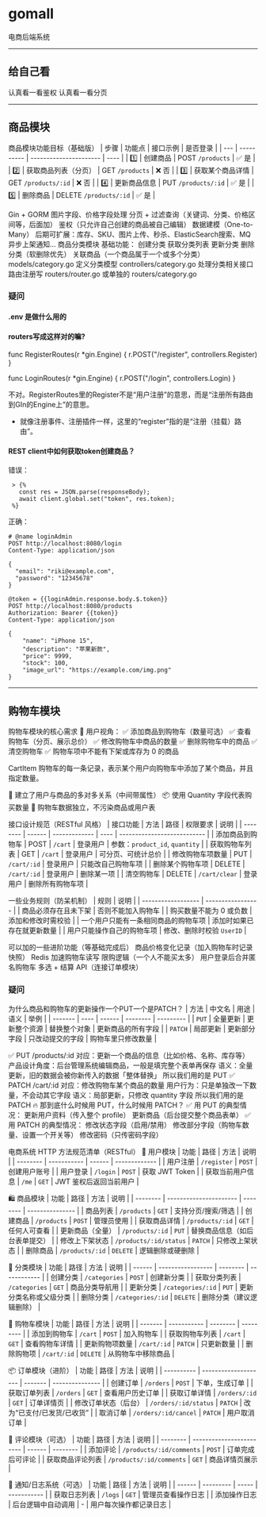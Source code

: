 # gomall
电商后端系统
* * *
## 给自己看
认真看一看鉴权
认真看一看分页
* * *
## 商品模块
商品模块功能目标（基础版）
| 步骤  | 功能点        | 接口示例                   | 是否登录 |
| --- | ---------- | ---------------------- | ---- |
| 1️⃣ | 创建商品       | POST `/products`       | ✅ 是  |
| 2️⃣ | 获取商品列表（分页） | GET `/products`        | ❌ 否  |
| 3️⃣ | 获取某个商品详情   | GET `/products/:id`    | ❌ 否  |
| 4️⃣ | 更新商品信息     | PUT `/products/:id`    | ✅ 是  |
| 5️⃣ | 删除商品       | DELETE `/products/:id` | ✅ 是  |

Gin + GORM
图片字段、价格字段处理
分页 + 过滤查询（关键词、分类、价格区间等，后面加）
鉴权（只允许自己创建的商品被自己编辑）
数据建模（One-to-Many）
后期可扩展：库存、SKU、图片上传、秒杀、ElasticSearch搜索、MQ异步上架通知...
商品分类模块
基础功能：
创建分类
获取分类列表
更新分类
删除分类（软删除优先）
关联商品（一个商品属于一个或多个分类）
models/category.go 定义分类模型
controllers/category.go 处理分类相关接口
路由注册写 routers/router.go 或单独的 routers/category.go
### 疑问
#### .env 是做什么用的

#### routers写成这样对的嘛?
func RegisterRoutes(r *gin.Engine) {
    r.POST("/register", controllers.Register)
}

func LoginRoutes(r *gin.Engine) {
    r.POST("/login", controllers.Login)
}

不对。RegisterRoutes里的Register不是“用户注册”的意思，而是“注册所有路由到GIn的Engine上”的意思。
* 就像注册事件、注册插件一样，这里的“register”指的是“注册（挂载）路由”。

#### REST client中如何获取token创建商品？
错误：
```http
 > {% 
   const res = JSON.parse(responseBody);
   await client.global.set("token", res.token);
 %}
 ```
正确：
```http
# @name loginAdmin
POST http://localhost:8080/login
Content-Type: application/json

{
  "email": "riki@example.com",
  "password": "12345678"
}

@token = {{loginAdmin.response.body.$.token}}
POST http://localhost:8080/products
Authorization: Bearer {{token}}
Content-Type: application/json

{
    "name": "iPhone 15",
    "description": "苹果新款",
    "price": 9999,
    "stock": 100,
    "image_url": "https://example.com/img.png"
}
```
* * *
## 购物车模块
购物车模块的核心需求
🎯 用户视角：
✅ 添加商品到购物车（数量可选）
✅ 查看购物车（分页、展示总价）
✅ 修改购物车中商品的数量
✅ 删除购物车中的商品
✅ 清空购物车
✅ 购物车项中不能有下架或库存为 0 的商品

CartItem
购物车的每一条记录，表示某个用户向购物车中添加了某个商品，并且指定数量。

🔗 建立了用户与商品的多对多关系（中间带属性）
📦 使用 Quantity 字段代表购买数量
🧼 购物车数据独立，不污染商品或用户表

接口设计规范（RESTful 风格）
| 接口功能     | 方法     | 路径            | 权限要求 | 说明                          |
| -------- | ------ | ------------- | ---- | --------------------------- |
| 添加商品到购物车 | POST   | `/cart`       | 登录用户 | 参数：`product_id`, `quantity` |
| 获取购物车列表  | GET    | `/cart`       | 登录用户 | 可分页、可统计总价                   |
| 修改购物车项数量 | PUT    | `/cart/:id`   | 登录用户 | 只能改自己购物车项                   |
| 删除某个购物车项 | DELETE | `/cart/:id`   | 登录用户 | 删除某一项                       |
| 清空购物车    | DELETE | `/cart/clear` | 登录用户 | 删除所有购物车项                    |

一些业务规则（防呆机制）
| 规则                 | 说明                |
| ------------------ | ----------------- |
| 商品必须存在且未下架         | 否则不能加入购物车         |
| 购买数量不能为 0 或负数      | 添加和修改时需校验         |
| 一个用户只能有一条相同商品的购物车项 | 添加时如果已存在就更新数量     |
| 用户只能操作自己的购物车项      | 修改、删除时校验 `UserID` |

可以加的一些进阶功能（等基础完成后）
 商品价格变化记录（加入购物车时记录快照）
 Redis 加速购物车读写
 限购逻辑（一个人不能买太多）
 用户登录后合并匿名购物车
 多选 + 结算 API（连接订单模块）

 ### 疑问
为什么商品和购物车的更新操作一个PUT一个是PATCH？
| 方法      | 中文名  | 用途     | 语义       | 举例        |
| ------- | ---- | ------ | -------- | --------- |
| `PUT`   | 全量更新 | 更新整个资源 | 替换整个对象   | 更新商品的所有字段 |
| `PATCH` | 局部更新 | 更新部分字段 | 只改动提交的字段 | 购物车里只修改数量 |

✅ PUT /products/:id
对应：更新一个商品的信息（比如价格、名称、库存等）
产品设计角度：后台管理系统编辑商品，一般是填完整个表单再保存
语义：全量更新，旧的数据会被你新传入的数据「整体替换」
所以我们用的是 PUT
✅ PATCH /cart/:id
对应：修改购物车某个商品的数量
用户行为：只是单独改一下数量，不会动其它字段
语义：局部更新，只修改 quantity 字段
所以我们用的是 PATCH
🔥 那到底什么时候用 PUT，什么时候用 PATCH？
✅ 用 PUT 的典型情况：
更新用户资料（传入整个 profile）
更新商品（后台提交整个商品表单）
✅ 用 PATCH 的典型情况：
修改状态字段（启用/禁用）
修改部分字段（购物车数量、设置一个开关等）
修改密码（只传密码字段）

电商系统 HTTP 方法规范清单（RESTful）
🧍 用户模块
| 功能       | 路径          | 方法     | 说明            |
| -------- | ----------- | ------ | ------------- |
| 用户注册     | `/register` | `POST` | 创建用户账号        |
| 用户登录     | `/login`    | `POST` | 获取 JWT Token  |
| 获取当前用户信息 | `/me`       | `GET`  | JWT 鉴权后返回当前用户 |

🛍️ 商品模块
| 功能       | 路径                     | 方法       | 说明              |
| -------- | ---------------------- | -------- | --------------- |
| 商品列表     | `/products`            | `GET`    | 支持分页/搜索/筛选      |
| 创建商品     | `/products`            | `POST`   | 管理员使用           |
| 获取商品详情   | `/products/:id`        | `GET`    | 任何人可查看          |
| 更新商品（全量） | `/products/:id`        | `PUT`    | 替换商品信息（如后台表单提交） |
| 修改上下架状态  | `/products/:id/status` | `PATCH`  | 只修改上架状态         |
| 删除商品     | `/products/:id`        | `DELETE` | 逻辑删除或硬删除        |

🧩 分类模块
| 功能     | 路径                | 方法       | 说明           |
| ------ | ----------------- | -------- | ------------ |
| 创建分类   | `/categories`     | `POST`   | 创建新分类        |
| 获取分类列表 | `/categories`     | `GET`    | 商品分类导航用      |
| 更新分类   | `/categories/:id` | `PUT`    | 更新分类名称或父级分类  |
| 删除分类   | `/categories/:id` | `DELETE` | 删除分类（建议逻辑删除） |

🛒 购物车模块
| 功能      | 路径          | 方法       | 说明        |
| ------- | ----------- | -------- | --------- |
| 添加到购物车  | `/cart`     | `POST`   | 加入购物车     |
| 获取购物车列表 | `/cart`     | `GET`    | 查看购物车详情   |
| 更新购物项数量 | `/cart/:id` | `PATCH`  | 只更新数量     |
| 删除购物项   | `/cart/:id` | `DELETE` | 从购物车中移除商品 |

📦 订单模块（进阶）
| 功能         | 路径                   | 方法      | 说明              |
| ---------- | -------------------- | ------- | --------------- |
| 创建订单       | `/orders`            | `POST`  | 下单，生成订单         |
| 获取订单列表     | `/orders`            | `GET`   | 查看用户历史订单        |
| 获取订单详情     | `/orders/:id`        | `GET`   | 订单详情页           |
| 修改订单状态（后台） | `/orders/:id/status` | `PATCH` | 改为“已支付/已发货/已收货” |
| 取消订单       | `/orders/:id/cancel` | `PATCH` | 用户取消订单          |

💬 评论模块（可选）
| 功能       | 路径                       | 方法     | 说明       |
| -------- | ------------------------ | ------ | -------- |
| 添加评论     | `/products/:id/comments` | `POST` | 订单完成后可评论 |
| 获取商品评论列表 | `/products/:id/comments` | `GET`  | 商品详情页展示  |

📢 通知/日志系统（可选）
| 功能     | 路径        | 方法    | 说明          |
| ------ | --------- | ----- | ----------- |
| 获取日志列表 | `/logs`   | `GET` | 管理员查看操作日志   |
| 添加操作日志 | 后台逻辑中自动调用 | -     | 用户每次操作都记录日志 |
